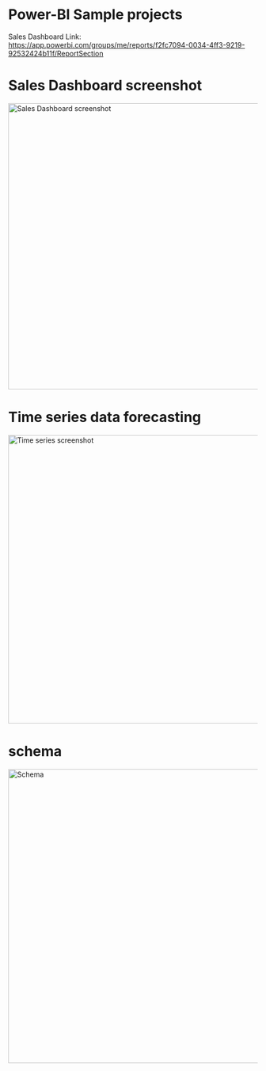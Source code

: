 # Power-BI Sample projects

Sales Dashboard Link: https://app.powerbi.com/groups/me/reports/f2fc7094-0034-4ff3-9219-92532424b11f/ReportSection


# Sales Dashboard screenshot
<img width="577" alt="Sales Dashboard screenshot" src="https://user-images.githubusercontent.com/41443395/170298963-c76d28fd-9904-43fe-85f9-6d1a0f551c43.png">

# Time series data forecasting
<img width="582" alt="Time series screenshot" src="https://user-images.githubusercontent.com/41443395/170303785-f23d1e01-52b9-44eb-aff6-830cdafb5e30.png">

# schema
<img width="593" alt="Schema" src="https://user-images.githubusercontent.com/41443395/170076026-ecb666ff-930d-4a6c-81a3-6dfc91fe0850.png">
